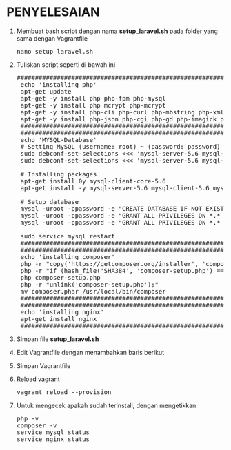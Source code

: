 # PENYELESAIAN
1. Membuat bash script dengan nama <b>setup_laravel.sh</b> pada folder yang sama dengan Vagrantfile
    <pre>nano setup_laravel.sh</pre>
2. Tuliskan script seperti di bawah ini
    <pre>###############################################################################
    echo 'installing php'
    apt-get update
    apt-get -y install php php-fpm php-mysql
    apt-get -y install php mcrypt php-mcrypt
    apt-get -y install php-cli php-curl php-mbstring php-xml
    apt-get -y install php-json php-cgi php-gd php-imagick php-bz2 php-zip
    ###############################################################################
    ###############################################################################
    echo 'MYSQL-Database'
    # Setting MySQL (username: root) ~ (password: password)
    sudo debconf-set-selections <<< 'mysql-server-5.6 mysql-server/root_password password password'
    sudo debconf-set-selections <<< 'mysql-server-5.6 mysql-server/root_password_again password password'

    # Installing packages
    apt-get install 0y mysql-client-core-5.6
    apt-get install -y mysql-server-5.6 mysql-client-5.6 mysql-common-5.6

    # Setup database
    mysql -uroot -ppassword -e "CREATE DATABASE IF NOT EXISTS $APP_DATABASE_NAME;";
    mysql -uroot -ppassword -e "GRANT ALL PRIVILEGES ON *.* TO 'root'@'%' IDENTIFIED BY 'password';"
    mysql -uroot -ppassword -e "GRANT ALL PRIVILEGES ON *.* TO 'root'@'localhost' IDENTIFIED BY 'password';"

    sudo service mysql restart
    ##############################################################################
    ##############################################################################
    echo 'installing composer'
    php -r "copy('https://getcomposer.org/installer', 'composer-setup.php');"
    php -r "if (hash_file('SHA384', 'composer-setup.php') === '544e09ee996cdf60ece3804abc52599c22b1f40f4323403c44d44fdfdd586475ca9813a858088ffbc1f233e9b180f061') { echo 'Installer verified'; } else { echo 'Installer corrupt'; unlink('composer-setup.php'); } echo PHP_EOL;"
    php composer-setup.php
    php -r "unlink('composer-setup.php');"
    mv composer.phar /usr/local/bin/composer
    ##############################################################################
    ##############################################################################
    echo 'installing nginx'
    apt-get install nginx
    ##############################################################################</pre>
3. Simpan file <b>setup_laravel.sh</b>
4. Edit Vagrantfile dengan menambahkan baris berikut
    
5. Simpan Vagrantfile
6. Reload vagrant
    <pre>vagrant reload --provision</pre>
7. Untuk mengecek apakah sudah terinstall, dengan mengetikkan:
    <pre>php -v
   composer -v
   service mysql status
   service nginx status</pre>
